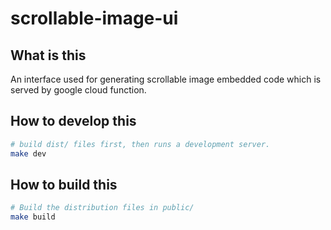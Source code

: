 # scrollable-image-ui

## What is this

An interface used for generating scrollable image embedded code which is served by google cloud function.

## How to develop this

```bash
# build dist/ files first, then runs a development server.
make dev
```

## How to build this

```bash
# Build the distribution files in public/
make build
```
